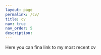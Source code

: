 ```yaml
---
layout: page
permalink: /cv/
title: cv
nav: true
nav_order: 5
description: 
---
```


Here you can fina link to my most recent cv